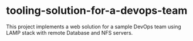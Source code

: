 # tooling-solution-for-a-devops-team
This project implements a web solution for a sample DevOps team using LAMP stack with remote Database and NFS servers.
